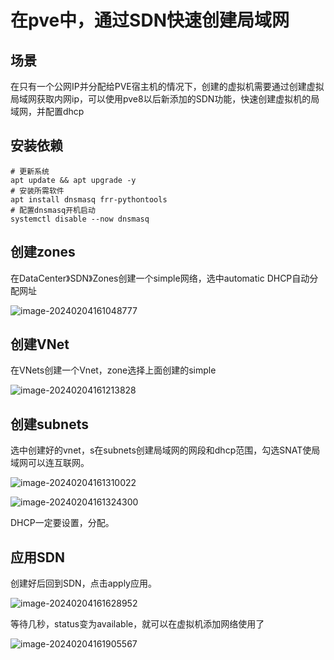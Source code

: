 # 在pve中，通过SDN快速创建局域网

## 场景

在只有一个公网IP并分配给PVE宿主机的情况下，创建的虚拟机需要通过创建虚拟局域网获取内网ip，可以使用pve8以后新添加的SDN功能，快速创建虚拟机的局域网，并配置dhcp

## 安装依赖

```shell
# 更新系统
apt update && apt upgrade -y 
# 安装所需软件
apt install dnsmasq frr-pythontools
# 配置dnsmasq开机启动
systemctl disable --now dnsmasq
```



## 创建zones

在DataCenter》SDN》Zones创建一个simple网络，选中automatic DHCP自动分配网址

![image-20240204161048777](../typora-user-images/image-20240204161048777.png)

## 创建VNet

在VNets创建一个Vnet，zone选择上面创建的simple

![image-20240204161213828](../typora-user-images/image-20240204161213828.png)

## 创建subnets

选中创建好的vnet，s在subnets创建局域网的网段和dhcp范围，勾选SNAT使局域网可以连互联网。

![image-20240204161310022](../typora-user-images/image-20240204161310022.png)

![image-20240204161324300](../typora-user-images/image-20240204161324300.png)

DHCP一定要设置，分配。

## 应用SDN

创建好后回到SDN，点击apply应用。

![image-20240204161628952](../typora-user-images/image-20240204161628952.png)

等待几秒，status变为available，就可以在虚拟机添加网络使用了

![image-20240204161905567](../typora-user-images/image-20240204161905567.png)

